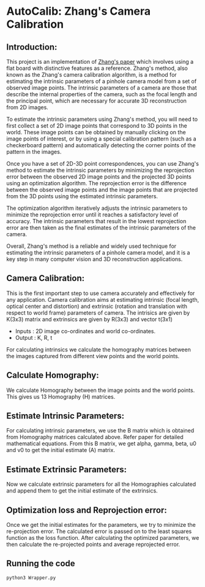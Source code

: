 # AutoCalib: Zhang's Camera Calibration

## Introduction:

This project is an implementation of [Zhang's paper](https://www.microsoft.com/en-us/research/wp-content/uploads/2016/02/tr98-71.pdf) which involves using a flat board with distinctive features as a reference. Zhang's method, also known as the Zhang's camera calibration algorithm, is a method for estimating the intrinsic parameters of a pinhole camera model from a set of observed image points. The intrinsic parameters of a camera are those that describe the internal properties of the camera, such as the focal length and the principal point, which are necessary for accurate 3D reconstruction from 2D images.

To estimate the intrinsic parameters using Zhang's method, you will need to first collect a set of 2D image points that correspond to 3D points in the world. These image points can be obtained by manually clicking on the image points of interest, or by using a special calibration pattern (such as a checkerboard pattern) and automatically detecting the corner points of the pattern in the images.

Once you have a set of 2D-3D point correspondences, you can use Zhang's method to estimate the intrinsic parameters by minimizing the reprojection error between the observed 2D image points and the projected 3D points using an optimization algorithm. The reprojection error is the difference between the observed image points and the image points that are projected from the 3D points using the estimated intrinsic parameters.

The optimization algorithm iteratively adjusts the intrinsic parameters to minimize the reprojection error until it reaches a satisfactory level of accuracy. The intrinsic parameters that result in the lowest reprojection error are then taken as the final estimates of the intrinsic parameters of the camera.

Overall, Zhang's method is a reliable and widely used technique for estimating the intrinsic parameters of a pinhole camera model, and it is a key step in many computer vision and 3D reconstruction applications.

## Camera Calibration:

This is the first important step to use camera accurately and effectively for any application. Camera calibration aims at estimating intrinsic (focal length, optical center and distortion) and extrinsic (rotation and translation with respect to world frame) parameters of camera. The intrisics are given by K(3x3) matrix and extrinsics are given by R(3x3) and vector t(3x1)

- Inputs : 2D image co-ordinates and world co-ordinates.
- Output : K, R, t

For calculating intrinsics we calculate the homography matrices between the images captured from different view points and the world points.

## Calculate Homography:
We calculate Homography between the image points and the world points. This gives us 13 Homography (H) matrices. 

## Estimate Intrinsic Parameters:
For calculating intrinsic parameters, we use the B matrix which is obtained from Homography matrices calculated above. Refer paper for detailed mathematical equations. From this B matrix, we get alpha, gamma, beta, u0 and v0 to get the initial estimate (A) matrix.

## Estimate Extrinsic Parameters:
Now we calculate extrinsic parameters for all the Homographies calculated and append them to get the initial estimate of the extrinsics.

## Optimization loss and Reprojection error:
Once we get the initial estimates for the parameters, we try to minimize the re-projection error. The calculated error is passed on to the least squares function as the loss function. After calculating the optimized parameters, we then calculate the re-projected points and average reprojected error.


## Running the code

```sh
python3 Wrapper.py
```
